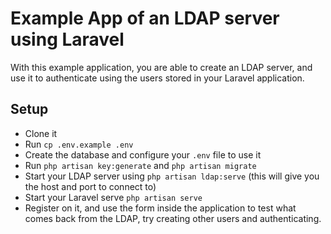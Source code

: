# Example App of an LDAP server using Laravel

With this example application, you are able to create an LDAP server, and use it to authenticate using the users stored in your Laravel application.

## Setup

* Clone it
* Run `cp .env.example .env`
* Create the database and configure your `.env` file to use it
* Run `php artisan key:generate` and `php artisan migrate`
* Start your LDAP server using `php artisan ldap:serve` (this will give you the host and port to connect to)
* Start your Laravel serve `php artisan serve`
* Register on it, and use the form inside the application to  test what comes back from the LDAP, try creating other users and authenticating.
